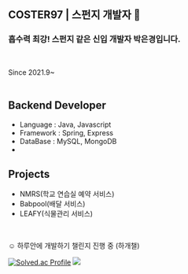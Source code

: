 ## COSTER97 | 스펀지 개발자 🧽

### 흡수력 최강! 스펀지 같은 신입 개발자 박은경입니다.
<br>


Since 2021.9~<br><br>
## Backend Developer

- Language : Java, Javascript
- Framework : Spring, Express
- DataBase : MySQL, MongoDB
- 

## Projects

- NMRS(학교 연습실 예약 서비스)
- Babpool(배달 서비스)
- LEAFY(식물관리 서비스)

<br>

☺︎ 하루안에 개발하기 챌린지 진행 중 (하개챌)

<div align="start">


[![Solved.ac Profile](http://mazassumnida.wtf/api/v2/generate_badge?boj=dmsrud1501222)](https://solved.ac/dmsrud1501222/) <img src="http://mazandi.herokuapp.com/api?handle=dmsrud1501222&theme=dark"/>

<!--
**Coster97/Coster97** is a ✨ _special_ ✨ repository because its `README.md` (this file) appears on your GitHub profile.

Here are some ideas to get you started:

- 🔭 I’m currently working on ...
- 🌱 I’m currently learning ...
- 👯 I’m looking to collaborate on ...
- 🤔 I’m looking for help with ...
- 💬 Ask me about ...
- 📫 How to reach me: ...
- 😄 Pronouns: ...
- ⚡ Fun fact: ...
-->

